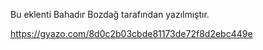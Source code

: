 Bu eklenti Bahadır Bozdağ tarafından yazılmıştır.

https://gyazo.com/8d0c2b03cbde81173de72f8d2ebc449e
